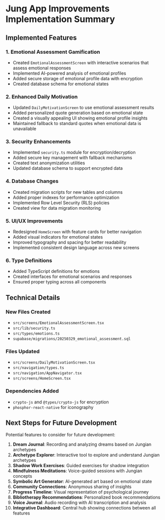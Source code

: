 # Jung App Improvements Implementation Summary

## Implemented Features

### 1. Emotional Assessment Gamification
- Created `EmotionalAssessmentScreen` with interactive scenarios that assess emotional responses
- Implemented AI-powered analysis of emotional profiles
- Added secure storage of emotional profile data with encryption
- Created database schema for emotional states

### 2. Enhanced Daily Motivation
- Updated `DailyMotivationScreen` to use emotional assessment results
- Added personalized quote generation based on emotional state
- Created a visually appealing UI showing emotional profile insights
- Maintained fallback to standard quotes when emotional data is unavailable

### 3. Security Enhancements
- Implemented `security.ts` module for encryption/decryption
- Added secure key management with fallback mechanisms
- Created text anonymization utilities
- Updated database schema to support encrypted data

### 4. Database Changes
- Created migration scripts for new tables and columns
- Added proper indexes for performance optimization
- Implemented Row Level Security (RLS) policies
- Created view for data migration monitoring

### 5. UI/UX Improvements
- Redesigned `HomeScreen` with feature cards for better navigation
- Added visual indicators for emotional states
- Improved typography and spacing for better readability
- Implemented consistent design language across new screens

### 6. Type Definitions
- Added TypeScript definitions for emotions
- Created interfaces for emotional scenarios and responses
- Ensured proper typing across all components

## Technical Details

### New Files Created
- `src/screens/EmotionalAssessmentScreen.tsx`
- `src/lib/security.ts`
- `src/types/emotions.ts`
- `supabase/migrations/20250329_emotional_assessment.sql`

### Files Updated
- `src/screens/DailyMotivationScreen.tsx`
- `src/navigation/types.ts`
- `src/navigation/AppNavigator.tsx`
- `src/screens/HomeScreen.tsx`

### Dependencies Added
- `crypto-js` and `@types/crypto-js` for encryption
- `phosphor-react-native` for iconography

## Next Steps for Future Development

Potential features to consider for future development:

1. **Dream Journal**: Recording and analyzing dreams based on Jungian archetypes
2. **Archetype Explorer**: Interactive tool to explore and understand Jungian archetypes
3. **Shadow Work Exercises**: Guided exercises for shadow integration
4. **Mindfulness Meditations**: Voice-guided sessions with Jungian concepts
5. **Symbolic Art Generator**: AI-generated art based on emotional state
6. **Community Connections**: Anonymous sharing of insights
7. **Progress Timeline**: Visual representation of psychological journey
8. **Bibliotherapy Recommendations**: Personalized book recommendations
9. **Voice Journal**: Audio recording with AI transcription and analysis
10. **Integrative Dashboard**: Central hub showing connections between all features
